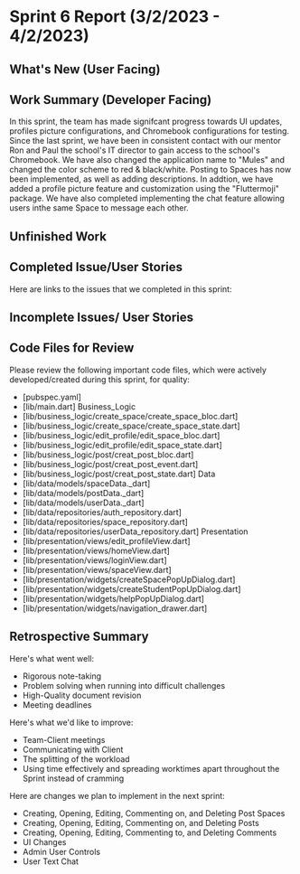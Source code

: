 # Sprint 6 Report (3/2/2023 - 4/2/2023)

## What's New (User Facing)


## Work Summary (Developer Facing)
In this sprint, the team has made signifcant progress towards UI updates, profiles picture configurations, and Chromebook configurations for testing. Since the last sprint, we have been in consistent contact with our mentor Ron and Paul the school's IT director to gain access to the school's Chromebook. We have also changed the application name to "Mules" and changed the color scheme to red & black/white. Posting to Spaces has now been implemented, as well as adding descriptions. In addtion, we have added a profile picture feature and customization using the "Fluttermoji" package. We have also completed implementing the chat feature allowing users inthe same Space to message each other.

## Unfinished Work


## Completed Issue/User Stories
Here are links to the issues that we completed in this sprint:

## Incomplete Issues/ User Stories

## Code Files for Review
Please review the following important code files, which were actively developed/created during this sprint, for quality:
 * [pubspec.yaml]
 * [lib/main.dart]
 Business_Logic
 * [lib/business_logic/create_space/create_space_bloc.dart]
 *  [lib/business_logic/create_space/create_space_state.dart]
 * [lib/business_logic/edit_profile/edit_space_bloc.dart]
 * [lib/business_logic/edit_profile/edit_space_state.dart]
 * [lib/business_logic/post/creat_post_bloc.dart]
 * [lib/business_logic/post/creat_post_event.dart]
 * [lib/business_logic/post/creat_post_state.dart]
 Data
 * [lib/data/models/spaceData._dart]
 * [lib/data/models/postData._dart]
 * [lib/data/models/userData._dart]
 * [lib/data/repositories/auth_repository.dart]
 * [lib/data/repositories/space_repository.dart]
 * [lib/data/repositories/userData_repository.dart]
 Presentation
 * [lib/presentation/views/edit_profileView.dart]
 * [lib/presentation/views/homeView.dart]
 * [lib/presentation/views/loginView.dart]
 * [lib/presentation/views/spaceView.dart]
 * [lib/presentation/widgets/createSpacePopUpDialog.dart]
 * [lib/presentation/widgets/createStudentPopUpDialog.dart]
 * [lib/presentation/widgets/helpPopUpDialog.dart]
 * [lib/presentation/widgets/navigation_drawer.dart]


## Retrospective Summary
Here's what went well:
 * Rigorous note-taking
 * Problem solving when running into difficult challenges
 * High-Quality document revision
 * Meeting deadlines

Here's what we'd like to improve:
 * Team-Client meetings
 * Communicating with Client
 * The splitting of the workload
 * Using time effectively and spreading worktimes apart throughout the Sprint instead of cramming

Here are changes we plan to implement in the next sprint:
 * Creating, Opening, Editing, Commenting on, and Deleting Post Spaces
 * Creating, Opening, Editing, Commenting on, and Deleting Posts
 * Creating, Opening, Editing, Commenting to, and Deleting Comments
 * UI Changes
 * Admin User Controls
 * User Text Chat